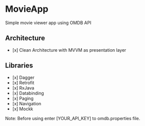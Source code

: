 # MovieApp
Simple movie viewer app using OMDB API

## Architecture
 - \[x] Clean Architecture with MVVM as presentation layer

## Libraries
- \[x] Dagger
- \[x] Retrofit
- \[x] RxJava
- \[x] Databinding
- \[x] Paging
- \[x] Navigation
- \[x] Mockk

Note: Before using enter [YOUR_API_KEY] to omdb.properties file.
